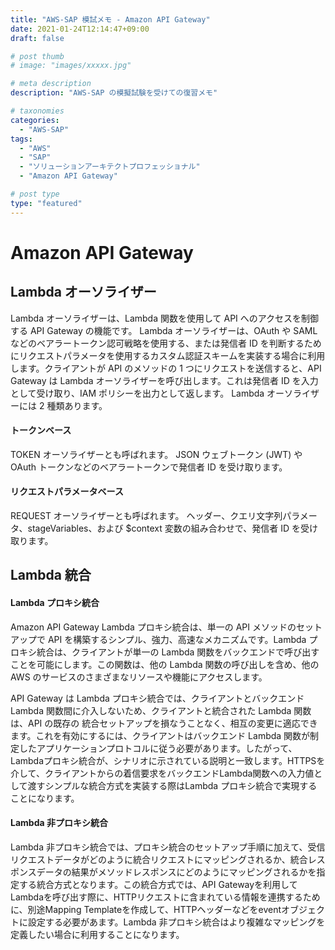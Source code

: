 ```yaml
---
title: "AWS-SAP 模試メモ - Amazon API Gateway"
date: 2021-01-24T12:14:47+09:00
draft: false

# post thumb
# image: "images/xxxxx.jpg"

# meta description
description: "AWS-SAP の模擬試験を受けての復習メモ"

# taxonomies
categories:
  - "AWS-SAP"
tags:
  - "AWS"
  - "SAP"
  - "ソリューションアーキテクトプロフェッショナル"
  - "Amazon API Gateway"

# post type
type: "featured"
---
```


# Amazon API Gateway

## Lambda オーソライザー
Lambda オーソライザーは、Lambda 関数を使用して API へのアクセスを制御する API Gateway の機能です。 Lambda オーソライザーは、OAuth や SAML などのベアラートークン認可戦略を使用する、または発信者 ID を判断するためにリクエストパラメータを使用するカスタム認証スキームを実装する場合に利用します。クライアントが API のメソッドの 1 つにリクエストを送信すると、API Gateway は Lambda オーソライザーを呼び出します。これは発信者 ID を入力として受け取り、IAM ポリシーを出力として返します。 Lambda オーソライザーには 2 種類あります。 

#### トークンベース
TOKEN オーソライザーとも呼ばれます。
JSON ウェブトークン (JWT) や OAuth トークンなどのベアラートークンで発信者 ID を受け取ります。

#### リクエストパラメータベース
REQUEST オーソライザーとも呼ばれます。
ヘッダー、クエリ文字列パラメータ、stageVariables、および $context 変数の組み合わせで、発信者 ID を受け取ります。 


## Lambda 統合

#### Lambda プロキシ統合
Amazon API Gateway Lambda プロキシ統合は、単一の API メソッドのセットアップで API を構築するシンプル、強力、高速なメカニズムです。Lambda プロキシ統合は、クライアントが単一の Lambda 関数をバックエンドで呼び出すことを可能にします。この関数は、他の Lambda 関数の呼び出しを含め、他の AWS のサービスのさまざまなリソースや機能にアクセスします。

API Gateway は Lambda プロキシ統合では、クライアントとバックエンド Lambda 関数間に介入しないため、クライアントと統合された Lambda 関数は、API の既存の 統合セットアップを損なうことなく、相互の変更に適応できます。これを有効にするには、クライアントはバックエンド Lambda 関数が制定したアプリケーションプロトコルに従う必要があります。したがって、Lambdaプロキシ統合が、シナリオに示されている説明と一致します。HTTPSを介して、クライアントからの着信要求をバックエンドLambda関数への入力値として渡すシンプルな統合方式を実装する際はLambda プロキシ統合で実現することになります。

#### Lambda 非プロキシ統合
Lambda 非プロキシ統合では、プロキシ統合のセットアップ手順に加えて、受信リクエストデータがどのように統合リクエストにマッピングされるか、統合レスポンスデータの結果がメソッドレスポンスにどのようにマッピングされるかを指定する統合方式となります。この統合方式では、API Gatewayを利用してLambdaを呼び出す際に、HTTPリクエストに含まれている情報を連携するために、別途Mapping Templateを作成して、HTTPヘッダーなどをeventオブジェクトに設定する必要があます。Lambda 非プロキシ統合はより複雑なマッピングを定義したい場合に利用することになります。